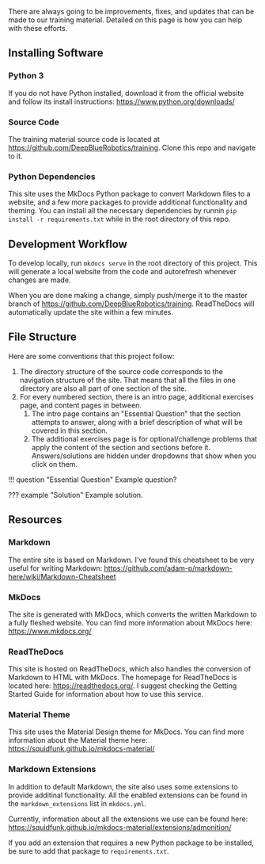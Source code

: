 There are always going to be improvements, fixes, and updates that can be made to our training material. Detailed on this page is how you can help with these efforts.

## Installing Software

### Python 3
If you do not have Python installed, download it from the official website and follow its install instructions: <https://www.python.org/downloads/>

### Source Code
The training material source code is located at <https://github.com/DeepBlueRobotics/training>. Clone this repo and navigate to it.

### Python Dependencies
This site uses the MkDocs Python package to convert Markdown files to a website, and a few more packages to provide additional functionality and theming. You can install all the necessary dependencies by runnin `pip install -r requirements.txt` while in the root directory of this repo.

## Development Workflow
To develop locally, run `mkdocs serve` in the root directory of this project. This will generate a local website from the code and autorefresh whenever changes are made. 

When you are done making a change, simply push/merge it to the master branch of <https://github.com/DeepBlueRobotics/training>. ReadTheDocs will automatically update the site within a few minutes.

## File Structure
Here are some conventions that this project follow:

1. The directory structure of the source code corresponds to the navigation structure of the site. That means that all the files in one directory are also all part of one section of the site. 
2. For every numbered section, there is an intro page, additional exercises page, and content pages in between.
    1. The intro page contains an "Essential Question" that the section attempts to answer, along with a brief description of what will be covered in this section.
    3. The additional exercises page is for optional/challenge problems that apply the content of the section and sections before it. Answers/solutions are hidden under dropdowns that show when you click on them.

!!! question "Essential Question"
    Example question?

??? example "Solution"
    Example solution.

## Resources

### Markdown
The entire site is based on Markdown. I've found this cheatsheet to be very useful for writing Markdown: <https://github.com/adam-p/markdown-here/wiki/Markdown-Cheatsheet>

### MkDocs 
The site is generated with MkDocs, which converts the written Markdown to a fully fleshed website. You can find more information about MkDocs here: <https://www.mkdocs.org/>

### ReadTheDocs
This site is hosted on ReadTheDocs, which also handles the conversion of Markdown to HTML with MkDocs. The homepage for ReadTheDocs is located here: <https://readthedocs.org/>. I suggest checking the Getting Started Guide for information about how to use this service.

### Material Theme
This site uses the Material Design theme for MkDocs. You can find more information about the Material theme here: <https://squidfunk.github.io/mkdocs-material/>

### Markdown Extensions
In addition to default Markdown, the site also uses some extensions to provide additinal functionality. All the enabled extensions can be found in the `markdown_extensions` list in `mkdocs.yml`. 

Currently, information about all the extensions we use can be found here: <https://squidfunk.github.io/mkdocs-material/extensions/admonition/>

If you add an extension that requires a new Python package to be installed, be sure to add that package to `requirements.txt`.